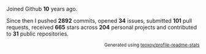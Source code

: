 Joined Github **10** years ago.

Since then I pushed **2892** commits, opened **34** issues, submitted **101** pull requests, received **665** stars across **204** personal projects and contributed to **31** public repositories.

<p align="right"><sub>Generated using <a href="https://github.com/marketplace/actions/profile-readme-stats">teoxoy/profile-readme-stats</a></sub></p>
